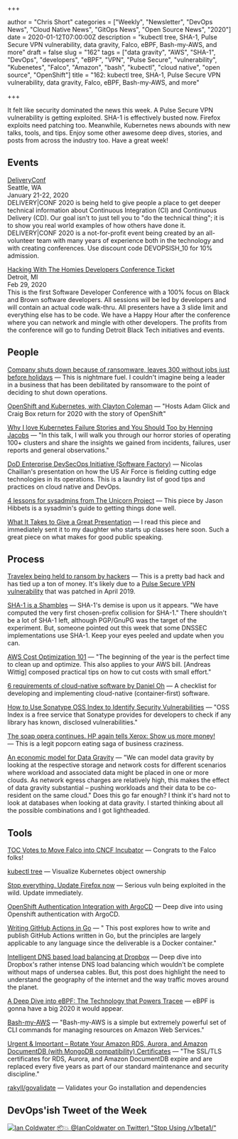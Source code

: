 +++

author = "Chris Short"
categories = ["Weekly", "Newsletter", "DevOps News", "Cloud Native News", "GitOps News", "Open Source News", "2020"]
date = 2020-01-12T07:00:00Z
description = "kubectl tree, SHA-1, Pulse Secure VPN vulnerability, data gravity, Falco, eBPF, Bash-my-AWS, and more"
draft = false
slug = "162"
tags = ["data gravity", "AWS", "SHA-1", "DevOps", "developers", "eBPF", "VPN", "Pulse Secure", "vulnerability", "Kubenetes", "Falco", "Amazon", "bash", "kubectl", "cloud native", "open source", "OpenShift"]
title = "162: kubectl tree, SHA-1, Pulse Secure VPN vulnerability, data gravity, Falco, eBPF, Bash-my-AWS, and more"

+++

It felt like security dominated the news this week. A Pulse Secure VPN vulnerability is getting exploited. SHA-1 is effectively busted now. Firefox exploits need patching too. Meanwhile, Kubernetes news abounds with new talks, tools, and tips. Enjoy some other awesome deep dives, stories, and posts from across the industry too. Have a great week!

## Events

[DeliveryConf](https://www.deliveryconf.com/)  
Seattle, WA  
January 21-22, 2020  
DELIVERY|CONF 2020 is being held to give people a place to get deeper technical information about Continuous Integration (CI) and Continuous Delivery (CD). Our goal isn't to just tell you to "do the technical thing"; it is to show you real world examples of how others have done it. DELIVERY|CONF 2020 is a not-for-profit event being created by an all-volunteer team with many years of experience both in the technology and with creating conferences. Use discount code DEVOPSISH_10 for 10% admission.

[Hacking With The Homies Developers Conference Ticket](https://www.eventbrite.com/e/hacking-with-the-homies-developers-conference-tickets-83203845943)  
Detroit, MI  
Feb 29, 2020  
This is the first Software Developer Conference with a 100% focus on Black and Brown software developers. All sessions will be led by developers and will contain an actual code walk-thru. All presenters have a 3 slide limit and everything else has to be code. We have a Happy Hour after the conference where you can network and mingle with other developers. The profits from the conference will go to funding Detroit Black Tech initiatives and events.

## People

[Company shuts down because of ransomware, leaves 300 without jobs just before holidays](https://www.zdnet.com/article/company-shuts-down-because-of-ransomware-leaves-300-without-jobs-just-before-holidays/) — This is nightmare fuel. I couldn't imagine being a leader in a business that has been debilitated by ransomware to the point of deciding to shut down operations.

[OpenShift and Kubernetes, with Clayton Coleman](https://kubernetespodcast.com/episode/085-openshift-and-kubernetes/) — "Hosts Adam Glick and Craig Box return for 2020 with the story of OpenShift"

[Why I love Kubernetes Failure Stories and You Should Too by Henning Jacobs](https://youtu.be/E0GBU8Q-VFY) — "In this talk, I will walk you through our horror stories of operating 100+ clusters and share the insights we gained from incidents, failures, user reports and general observations."

[DoD Enterprise DevSecOps Initiative (Software Factory)](https://shortcdn.com/file/devopsish/DoD-Enterprise-DevSecOps-Initiative-Keynote-v1.7.pdf) — Nicolas Chaillan's presentation on how the US Air Force is fielding cutting edge technologies in its operations. This is a laundry list of good tips and practices on cloud native and DevOps.

[4 lessons for sysadmins from The Unicorn Project](https://www.redhat.com/sysadmin/unicorn-project) — This piece by Jason Hibbets is a sysadmin's guide to getting things done well.

[What It Takes to Give a Great Presentation](https://hbr.org/2020/01/what-it-takes-to-give-a-great-presentation) — I read this piece and immediately sent it to my daughter who starts up classes here soon. Such a great piece on what makes for good public speaking.

## Process

[Travelex being held to ransom by hackers](https://www.bbc.com/news/business-51017852) — This is a pretty bad hack and has tied up a ton of money. It's likely due to a [Pulse Secure VPN vulnerability](https://www.darkreading.com/attacks-breaches/widely-known-flaw-in-pulse-secure-vpn-being-used-in-ransomware-attacks/d/d-id/1336729) that was patched in April 2019.

[SHA-1 is a Shambles](https://sha-mbles.github.io/) — SHA-1's demise is upon us it appears. "We have computed the very first chosen-prefix collision for SHA-1." There shouldn't be a lot of SHA-1 left, although PGP/GnuPG was the target of the experiment. But, someone pointed out this week that some DNSSEC implementations use SHA-1. Keep your eyes peeled and update when you can.

[AWS Cost Optimization 101](https://cloudonaut.io/aws-cost-optimization-101/) — "The beginning of the year is the perfect time to clean up and optimize. This also applies to your AWS bill. [Andreas Wittig] composed practical tips on how to cut costs with small effort."

[6 requirements of cloud-native software by Daniel Oh](https://opensource.com/article/20/1/cloud-native-software) — A checklist for developing and implementing cloud-native (container-first) software.

[How to Use Sonatype OSS Index to Identify Security Vulnerabilities](https://blog.sonatype.com/how-to-use-sonatype-oss-index-to-identify-security-vulnerabilities) — "OSS Index is a free service that Sonatype provides for developers to check if any library has known, disclosed vulnerabilities."

[The soap opera continues. HP again tells Xerox: Show us more money!](https://www.theregister.co.uk/2020/01/09/the_soap_opera_continues_hp_again_tells_xerox_to_show_me_more_money/) — This is a legit popcorn eating saga of business craziness.

[An economic model for Data Gravity](http://blog.thestateofme.com/2020/01/03/an-economic-model-for-data-gravity/) — "We can model data gravity by looking at the respective storage and network costs for different scenarios where workload and associated data might be placed in one or more clouds. As network egress charges are relatively high, this makes the effect of data gravity substantial – pushing workloads and their data to be co-resident on the same cloud." Does this go far enough? I think it's hard not to look at databases when looking at data gravity. I started thinking about all the possible combinations and I got lightheaded.

## Tools

[TOC Votes to Move Falco into CNCF Incubator](https://www.cncf.io/blog/2020/01/08/toc-votes-to-move-falco-into-cncf-incubator/) — Congrats to the Falco folks!

[kubectl tree](https://ahmet.im/blog/kubectl-tree/) — Visualize Kubernetes object ownership

[Stop everything. Update Firefox now](https://www.grahamcluley.com/stop-everything-update-firefox-now/) — Serious vuln being exploited in the wild. Update immediately.

[OpenShift Authentication Integration with ArgoCD](https://blog.openshift.com/openshift-authentication-integration-with-argocd/) — Deep dive into using Openshift authentication with ArgoCD.

[Writing GitHub Actions in Go](https://www.sethvargo.com/writing-github-actions-in-go/) — " This post explores how to write and publish GitHub Actions written in Go, but the principles are largely applicable to any language since the deliverable is a Docker container."

[Intelligent DNS based load balancing at Dropbox](https://blogs.dropbox.com/tech/2020/01/intelligent-dns-based-load-balancing-at-dropbox/) — Deep dive into Dropbox's rather intense DNS load balancing which wouldn't be complete without maps of undersea cables. But, this post does highlight the need to understand the geography of the internet and the way traffic moves around the planet.

[A Deep Dive into eBPF: The Technology that Powers Tracee](https://blog.aquasec.com/intro-ebpf-tracing-containers) — eBPF is gonna have a big 2020 it would appear.

[Bash-my-AWS](https://bash-my-aws.org/) — "Bash-my-AWS is a simple but extremely powerful set of CLI commands for managing resources on Amazon Web Services."

[Urgent & Important – Rotate Your Amazon RDS, Aurora, and Amazon DocumentDB (with MongoDB compatibility) Certificates](https://aws.amazon.com/blogs/aws/urgent-important-rotate-your-amazon-rds-aurora-and-documentdb-certificates/) — "The SSL/TLS certificates for RDS, Aurora, and Amazon DocumentDB expire and are replaced every five years as part of our standard maintenance and security discipline."

[rakyll/govalidate](https://github.com/rakyll/govalidate) — Validates your Go installation and dependencies

## DevOps'ish Tweet of the Week

[![Ian Coldwater 📦💥 @IanColdwater on Twitter) "Stop Using /v1beta1/"](https://shortcdn.com/file/devopsish/162-devopsish-tweet-of-the-week.webp)](https://twitter.com/IanColdwater/status/1213607102595424258)

